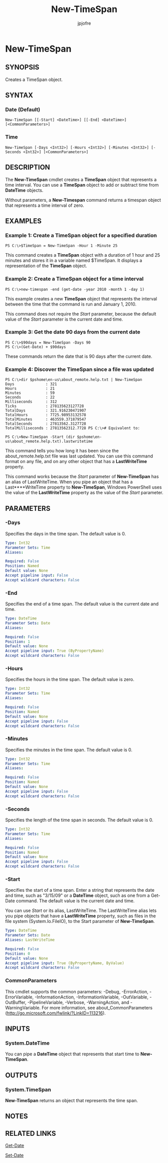 ﻿---
author: jpjofre
description: 
external help file: Microsoft.PowerShell.Commands.Utility.dll-Help.xml
keywords: powershell, cmdlet
manager: carolz
ms.date: 2016-09-30
ms.prod: powershell
ms.technology: powershell
ms.topic: reference
online version: http://go.microsoft.com/fwlink/?LinkId=821837
schema: 2.0.0
title: New-TimeSpan
---

# New-TimeSpan

## SYNOPSIS
Creates a TimeSpan object.

## SYNTAX

### Date (Default)
```
New-TimeSpan [[-Start] <DateTime>] [[-End] <DateTime>] [<CommonParameters>]
```

### Time
```
New-TimeSpan [-Days <Int32>] [-Hours <Int32>] [-Minutes <Int32>] [-Seconds <Int32>] [<CommonParameters>]
```

## DESCRIPTION
The **New-TimeSpan** cmdlet creates a **TimeSpan** object that represents a time interval.
You can use a **TimeSpan** object to add or subtract time from **DateTime** objects.

Without parameters, a **New-Timespan** command returns a timespan object that represents a time interval of zero.

## EXAMPLES

### Example 1: Create a TimeSpan object for a specified duration
```
PS C:\>$TimeSpan = New-TimeSpan -Hour 1 -Minute 25
```

This command creates a **TimeSpan** object with a duration of 1 hour and 25 minutes and stores it in a variable named $TimeSpan.
It displays a representation of the **TimeSpan** object.

### Example 2: Create a TimeSpan object for a time interval
```
PS C:\>new-timespan -end (get-date -year 2010 -month 1 -day 1)
```

This example creates a new **TimeSpan** object that represents the interval between the time that the command is run and January 1, 2010.

This command does not require the *Start* parameter, because the default value of the *Start* parameter is the current date and time.

### Example 3: Get the date 90 days from the current date
```
PS C:\>$90days = New-TimeSpan -Days 90
PS C:\>(Get-Date) + $90days
```

These commands return the date that is 90 days after the current date.

### Example 4: Discover the TimeSpan since a file was updated
```
PS C:\>dir $pshome\en-us\about_remote.help.txt | New-TimeSpan
Days              : 321
Hours             : 21
Minutes           : 59
Seconds           : 22
Milliseconds      : 312
Ticks             : 278135623127728
TotalDays         : 321.916230471907
TotalHours        : 7725.98953132578
TotalMinutes      : 463559.371879547
TotalSeconds      : 27813562.3127728
TotalMilliseconds : 27813562312.7728 PS C:\># Equivalent to:

PS C:\>New-TimeSpan -Start (dir $pshome\en-us\about_remote.help.txt).lastwritetime
```

This command tells you how long it has been since the about_remote.help.txt file was last updated.
You can use this command format on any file, and on any other object that has a **LastWriteTime** property.

This command works because the *Start* parameter of **New-TimeSpan** has an alias of LastWriteTime.
When you pipe an object that has a Last****WriteTime property to **New-TimeSpan**, Windows PowerShell uses the value of the **LastWriteTime** property as the value of the *Start* parameter.

## PARAMETERS

### -Days
Specifies the days in the time span.
The default value is 0.

```yaml
Type: Int32
Parameter Sets: Time
Aliases: 

Required: False
Position: Named
Default value: None
Accept pipeline input: False
Accept wildcard characters: False
```

### -End
Specifies the end of a time span.
The default value is the current date and time.

```yaml
Type: DateTime
Parameter Sets: Date
Aliases: 

Required: False
Position: 1
Default value: None
Accept pipeline input: True (ByPropertyName)
Accept wildcard characters: False
```

### -Hours
Specifies the hours in the time span.
The default value is zero.

```yaml
Type: Int32
Parameter Sets: Time
Aliases: 

Required: False
Position: Named
Default value: None
Accept pipeline input: False
Accept wildcard characters: False
```

### -Minutes
Specifies the minutes in the time span.
The default value is 0.

```yaml
Type: Int32
Parameter Sets: Time
Aliases: 

Required: False
Position: Named
Default value: None
Accept pipeline input: False
Accept wildcard characters: False
```

### -Seconds
Specifies the length of the time span in seconds.
The default value is 0.

```yaml
Type: Int32
Parameter Sets: Time
Aliases: 

Required: False
Position: Named
Default value: None
Accept pipeline input: False
Accept wildcard characters: False
```

### -Start
Specifies the start of a time span.
Enter a string that represents the date and time, such as "3/15/09" or a **DateTime** object, such as one from a Get-Date command.
The default value is the current date and time.

You can use *Start* or its alias, LastWriteTime.
The LastWriteTime alias lets you pipe objects that have a **LastWriteTime** property, such as files in the file system (System.Io.FileIO), to the Start parameter of **New-TimeSpan**.

```yaml
Type: DateTime
Parameter Sets: Date
Aliases: LastWriteTime

Required: False
Position: 0
Default value: None
Accept pipeline input: True (ByPropertyName, ByValue)
Accept wildcard characters: False
```

### CommonParameters
This cmdlet supports the common parameters: -Debug, -ErrorAction, -ErrorVariable, -InformationAction, -InformationVariable, -OutVariable, -OutBuffer, -PipelineVariable, -Verbose, -WarningAction, and -WarningVariable. For more information, see about_CommonParameters (http://go.microsoft.com/fwlink/?LinkID=113216).

## INPUTS

### System.DateTime
You can pipe a **DateTime** object that represents that start time to **New-TimeSpan**.

## OUTPUTS

### System.TimeSpan
**New-TimeSpan** returns an object that represents the time span.

## NOTES

## RELATED LINKS

[Get-Date](.\Get-Date.md)

[Set-Date](.\Set-Date.md)

